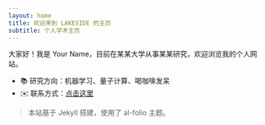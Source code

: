 ```yaml
---
layout: home
title: 欢迎来到 LAKESIDE 的主页
subtitle: 个人学术主页
---
```


大家好！我是 Your Name，目前在某某大学从事某某研究，欢迎浏览我的个人网站。

- 📚 研究方向：机器学习、量子计算、喝咖啡发呆
- ✉️ 联系方式：[点击这里](/contact)

> 本站基于 Jekyll 搭建，使用了 al-folio 主题。
